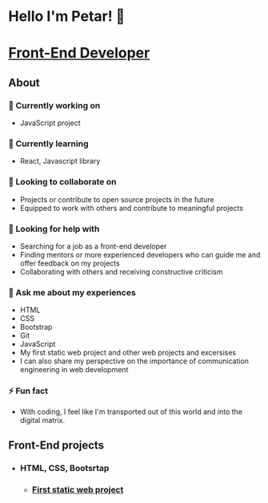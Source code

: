 # Hello I'm Petar! 👋
# [Front-End Developer](https://github.com/PetarMacedon)
## About
### 🔭 Currently working on
  - JavaScript project
### 🌱 Currently learning
  - React, Javascript library
### 👯 Looking to collaborate on
  - Projects or contribute to open source projects in the future
  - Equipped to work with others and contribute to meaningful projects
### 🤔 Looking for help with
  - Searching for a job as a front-end developer 
  - Finding mentors or more experienced developers who can guide me and offer feedback on my projects
  - Collaborating with others and receiving constructive criticism
### 💬 Ask me about my experiences
  - HTML
  - CSS
  - Bootstrap
  - Git
  - JavaScript
  - My first static web project and other web projects and excersises
  - I can also share my perspective on the importance of communication engineering in web development
### ⚡ Fun fact
  - With coding, I feel like I'm transported out of this world and into the digital matrix.
## Front-End projects
- ### HTML, CSS, Bootsrtap
  - ### [First static web project](https://github.com/PetarMacedon/FirstProject-HTML-CSS-BOOTSTRAP)
